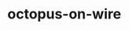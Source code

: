 # octopus-on-wire

[logo]: http://www.barrygott.com/blog/flamingocto.jpg "From http://bgott.blogspot.com/2005_06_01_archive.html"